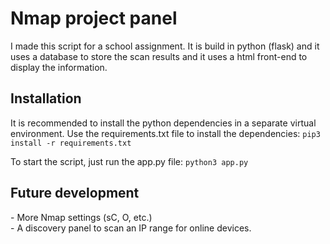 <h1>Nmap project panel</h1>
I made this script for a school assignment. It is build in python (flask) and it uses a database to store the scan results and it uses a html front-end to display the information. 

<h2>Installation</h2>
<p>It is recommended to install the python dependencies in a separate virtual environment.
Use the requirements.txt file to install the dependencies:
<code>pip3 install -r requirements.txt</code></p>
<p>To start the script, just run the app.py file: <code>python3 app.py</code></p>

<h2>Future development</h2>
<p> - More Nmap settings (sC, O, etc.)<br>
    - A discovery panel to scan an IP range for online devices.</p>
